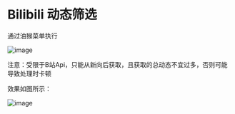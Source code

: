 # Bilibili 动态筛选
通过油猴菜单执行

![image](https://github.com/user-attachments/assets/d769a529-99b0-4980-8f21-bfda88e27616)

注意：受限于B站Api，只能从新向后获取，且获取的总动态不宜过多，否则可能导致处理时卡顿

效果如图所示：

![image](https://github.com/user-attachments/assets/10c7bfb7-bc97-401c-85b6-5422112b0cfb)
